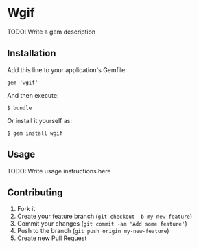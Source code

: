 # Wgif

TODO: Write a gem description

## Installation

Add this line to your application's Gemfile:

    gem 'wgif'

And then execute:

    $ bundle

Or install it yourself as:

    $ gem install wgif

## Usage

TODO: Write usage instructions here

## Contributing

1. Fork it
2. Create your feature branch (`git checkout -b my-new-feature`)
3. Commit your changes (`git commit -am 'Add some feature'`)
4. Push to the branch (`git push origin my-new-feature`)
5. Create new Pull Request
